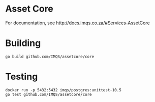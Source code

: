 # Asset Core

For documentation, see http://docs.imqs.co.za/#Services-AssetCore

# Building
```shell
go build github.com/IMQS/assetcore/core
```

# Testing
```shell
docker run -p 5432:5432 imqs/postgres:unittest-10.5
go test github.com/IMQS/assetcore/core
```